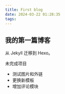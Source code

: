 ```yaml
---
title: First blog
date: 2024-03-22 01:28:35
tags:
---
```


## 我的第一篇博客

从 Jekyll 迁移到 Hexo。

未完成项目

- 测试图片和外链
- 更换新模板
- 增加评论模块
